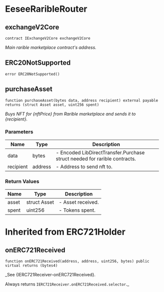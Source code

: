 # EeseeRaribleRouter


## exchangeV2Core

```solidity
contract IExchangeV2Core exchangeV2Core
```

_Main rarible marketplace contract's address._

## ERC20NotSupported

```solidity
error ERC20NotSupported()
```

## purchaseAsset

```solidity
function purchaseAsset(bytes data, address recipient) external payable returns (struct Asset asset, uint256 spent)
```

_Buys NFT for {nftPrice} from Rarible marketplace and sends it to {recipient}._

### Parameters

| Name | Type | Description |
| ---- | ---- | ----------- |
| data | bytes | - Encoded LibDirectTransfer.Purchase struct needed for rarible contracts. |
| recipient | address | - Address to send nft to. |

### Return Values

| Name | Type | Description |
| ---- | ---- | ----------- |
| asset | struct Asset | - Asset received. |
| spent | uint256 | - Tokens spent. |


# Inherited from ERC721Holder

## onERC721Received

```solidity
function onERC721Received(address, address, uint256, bytes) public virtual returns (bytes4)
```

_See {IERC721Receiver-onERC721Received}.

Always returns `IERC721Receiver.onERC721Received.selector`._



